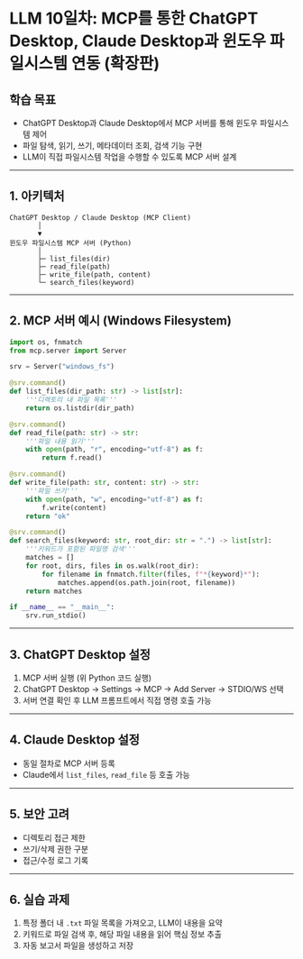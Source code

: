 # LLM 10일차: MCP를 통한 ChatGPT Desktop, Claude Desktop과 윈도우 파일시스템 연동 (확장판)

## 학습 목표
- ChatGPT Desktop과 Claude Desktop에서 MCP 서버를 통해 윈도우 파일시스템 제어
- 파일 탐색, 읽기, 쓰기, 메타데이터 조회, 검색 기능 구현
- LLM이 직접 파일시스템 작업을 수행할 수 있도록 MCP 서버 설계

---

## 1. 아키텍처
```plaintext
ChatGPT Desktop / Claude Desktop (MCP Client)
       │
       ▼
윈도우 파일시스템 MCP 서버 (Python)
       │
       ├─ list_files(dir)
       ├─ read_file(path)
       ├─ write_file(path, content)
       └─ search_files(keyword)
```

---

## 2. MCP 서버 예시 (Windows Filesystem)

```python
import os, fnmatch
from mcp.server import Server

srv = Server("windows_fs")

@srv.command()
def list_files(dir_path: str) -> list[str]:
    '''디렉토리 내 파일 목록'''
    return os.listdir(dir_path)

@srv.command()
def read_file(path: str) -> str:
    '''파일 내용 읽기'''
    with open(path, "r", encoding="utf-8") as f:
        return f.read()

@srv.command()
def write_file(path: str, content: str) -> str:
    '''파일 쓰기'''
    with open(path, "w", encoding="utf-8") as f:
        f.write(content)
    return "ok"

@srv.command()
def search_files(keyword: str, root_dir: str = ".") -> list[str]:
    '''키워드가 포함된 파일명 검색'''
    matches = []
    for root, dirs, files in os.walk(root_dir):
        for filename in fnmatch.filter(files, f"*{keyword}*"):
            matches.append(os.path.join(root, filename))
    return matches

if __name__ == "__main__":
    srv.run_stdio()
```

---

## 3. ChatGPT Desktop 설정
1. MCP 서버 실행 (위 Python 코드 실행)
2. ChatGPT Desktop → Settings → MCP → Add Server → STDIO/WS 선택
3. 서버 연결 확인 후 LLM 프롬프트에서 직접 명령 호출 가능

---

## 4. Claude Desktop 설정
- 동일 절차로 MCP 서버 등록
- Claude에서 `list_files`, `read_file` 등 호출 가능

---

## 5. 보안 고려
- 디렉토리 접근 제한
- 쓰기/삭제 권한 구분
- 접근/수정 로그 기록

---

## 6. 실습 과제
1. 특정 폴더 내 `.txt` 파일 목록을 가져오고, LLM이 내용을 요약
2. 키워드로 파일 검색 후, 해당 파일 내용을 읽어 핵심 정보 추출
3. 자동 보고서 파일을 생성하고 저장
